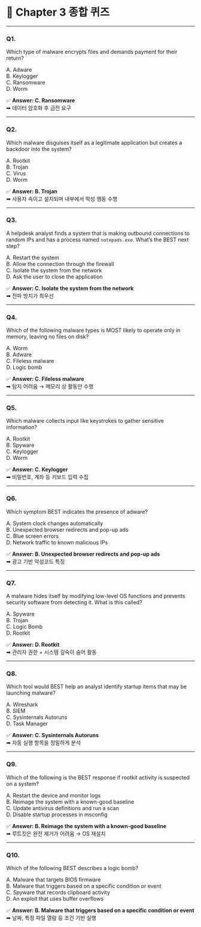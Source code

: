 # 🧪 Chapter 3 종합 퀴즈 

---

### **Q1.**

Which type of malware encrypts files and demands payment for their return?

A. Adware  
B. Keylogger  
C. Ransomware  
D. Worm

✅ **Answer: C. Ransomware**  
➡ 데이터 암호화 후 금전 요구

---

### **Q2.**

Which malware disguises itself as a legitimate application but creates a backdoor into the system?

A. Rootkit  
B. Trojan  
C. Virus  
D. Worm

✅ **Answer: B. Trojan**  
➡ 사용자 속이고 설치되며 내부에서 악성 행동 수행

---

### **Q3.**

A helpdesk analyst finds a system that is making outbound connections to random IPs and has a process named `notepads.exe`. What’s the BEST next step?

A. Restart the system  
B. Allow the connection through the firewall  
C. Isolate the system from the network  
D. Ask the user to close the application

✅ **Answer: C. Isolate the system from the network**  
➡ 전파 방지가 최우선

---

### **Q4.**

Which of the following malware types is MOST likely to operate only in memory, leaving no files on disk?

A. Worm  
B. Adware  
C. Fileless malware  
D. Logic bomb

✅ **Answer: C. Fileless malware**  
➡ 탐지 어려움 → 메모리 상 활동만 수행

---

### **Q5.**

Which malware collects input like keystrokes to gather sensitive information?

A. Rootkit  
B. Spyware  
C. Keylogger  
D. Worm

✅ **Answer: C. Keylogger**  
➡ 비밀번호, 계좌 등 키보드 입력 수집

---

### **Q6.**

Which symptom BEST indicates the presence of adware?

A. System clock changes automatically  
B. Unexpected browser redirects and pop-up ads  
C. Blue screen errors  
D. Network traffic to known malicious IPs

✅ **Answer: B. Unexpected browser redirects and pop-up ads**  
➡ 광고 기반 악성코드 특징

---

### **Q7.**

A malware hides itself by modifying low-level OS functions and prevents security software from detecting it. What is this called?

A. Spyware  
B. Trojan  
C. Logic Bomb  
D. Rootkit

✅ **Answer: D. Rootkit**  
➡ 관리자 권한 + 시스템 깊숙이 숨어 활동

---

### **Q8.**

Which tool would BEST help an analyst identify startup items that may be launching malware?

A. Wireshark  
B. SIEM  
C. Sysinternals Autoruns  
D. Task Manager

✅ **Answer: C. Sysinternals Autoruns**  
➡ 자동 실행 항목을 정밀하게 분석

---

### **Q9.**

Which of the following is the BEST response if rootkit activity is suspected on a system?

A. Restart the device and monitor logs  
B. Reimage the system with a known-good baseline  
C. Update antivirus definitions and run a scan  
D. Disable startup processes in msconfig

✅ **Answer: B. Reimage the system with a known-good baseline**  
➡ 루트킷은 완전 제거가 어려움 → OS 재설치

---

### **Q10.**

Which of the following BEST describes a logic bomb?

A. Malware that targets BIOS firmware  
B. Malware that triggers based on a specific condition or event  
C. Spyware that records clipboard activity  
D. An exploit that uses buffer overflows

✅ **Answer: B. Malware that triggers based on a specific condition or event**  
➡ 날짜, 특정 파일 열람 등 조건 기반 실행